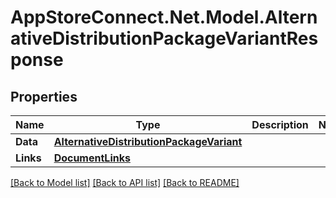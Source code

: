 # AppStoreConnect.Net.Model.AlternativeDistributionPackageVariantResponse

## Properties

Name | Type | Description | Notes
------------ | ------------- | ------------- | -------------
**Data** | [**AlternativeDistributionPackageVariant**](AlternativeDistributionPackageVariant.md) |  | 
**Links** | [**DocumentLinks**](DocumentLinks.md) |  | 

[[Back to Model list]](../README.md#documentation-for-models) [[Back to API list]](../README.md#documentation-for-api-endpoints) [[Back to README]](../README.md)

